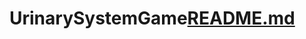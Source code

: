 # UrinarySystemGame[README.md](https://github.com/AninhaCampos/UrinarySystemGame/files/13432310/README.md)
